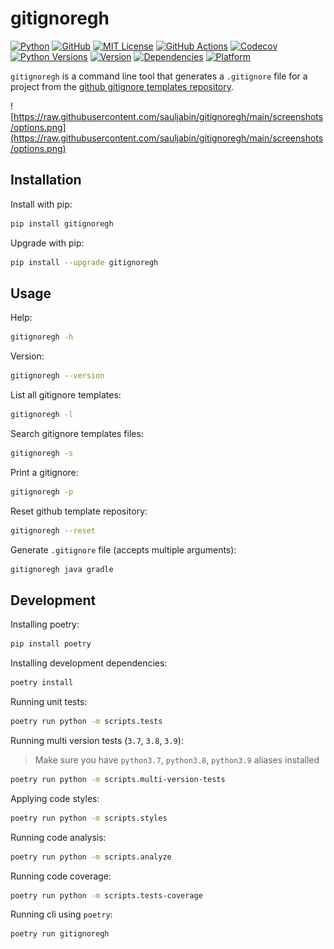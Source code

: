 # gitignoregh

<a href="https://www.python.org/"><img alt="Python" src="https://img.shields.io/badge/-python-success?logo=python&logoColor=white"></a>
<a href="https://github.com/sauljabin/gitignoregh"><img alt="GitHub" src="https://img.shields.io/badge/status-active-brightgreen"></a>
<a href="https://github.com/sauljabin/gitignoregh/blob/main/LICENSE"><img alt="MIT License" src="https://img.shields.io/github/license/sauljabin/gitignoregh"></a>
<a href="https://github.com/sauljabin/gitignoregh/actions"><img alt="GitHub Actions" src="https://img.shields.io/github/checks-status/sauljabin/gitignoregh/main?label=tests"></a>
<a href="https://app.codecov.io/gh/sauljabin/gitignoregh"><img alt="Codecov" src="https://img.shields.io/codecov/c/github/sauljabin/gitignoregh"></a>
<a href="https://pypi.org/project/gitignoregh"><img alt="Python Versions" src="https://img.shields.io/pypi/pyversions/gitignoregh"></a>
<a href="https://pypi.org/project/gitignoregh"><img alt="Version" src="https://img.shields.io/pypi/v/gitignoregh"></a>
<a href="https://libraries.io/pypi/gitignoregh"><img alt="Dependencies" src="https://img.shields.io/librariesio/release/pypi/gitignoregh"></a>
<a href="https://pypi.org/project/gitignoregh"><img alt="Platform" src="https://img.shields.io/badge/platform-linux%20%7C%20osx-blueviolet"></a>

`gitignoregh` is a command line tool that generates a `.gitignore` file for a project from the [github gitignore templates repository](https://github.com/github/gitignore).

![https://raw.githubusercontent.com/sauljabin/gitignoregh/main/screenshots/options.png](https://raw.githubusercontent.com/sauljabin/gitignoregh/main/screenshots/options.png)

## Installation

Install with pip:
```sh
pip install gitignoregh
```

Upgrade with pip:
```sh
pip install --upgrade gitignoregh
```

## Usage

Help:
```sh
gitignoregh -h
```

Version:
```sh
gitignoregh --version
```

List all gitignore templates:
```sh
gitignoregh -l
```

Search gitignore templates files:
```sh
gitignoregh -s
```

Print a gitignore: 
```sh
gitignoregh -p
```

Reset github template repository:
```sh
gitignoregh --reset
```

Generate `.gitignore` file (accepts multiple arguments):
```sh
gitignoregh java gradle
```

## Development

Installing poetry:
```sh
pip install poetry
```

Installing development dependencies:
```sh
poetry install
```

Running unit tests:
```sh
poetry run python -m scripts.tests
```

Running multi version tests (`3.7`, `3.8`, `3.9`):

> Make sure you have `python3.7`, `python3.8`, `python3.9` aliases installed

```sh
poetry run python -m scripts.multi-version-tests
```

Applying code styles:
```sh
poetry run python -m scripts.styles
```

Running code analysis:
```sh
poetry run python -m scripts.analyze
```

Running code coverage:
```sh
poetry run python -m scripts.tests-coverage
```

Running cli using `poetry`:
```sh
poetry run gitignoregh
```
